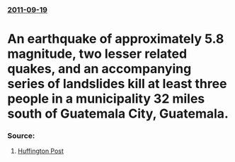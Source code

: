 ### [2011-09-19](/news/2011/09/19/index.md)

# An earthquake of approximately 5.8 magnitude, two lesser related quakes, and an accompanying series of landslides kill at least three people in a municipality 32 miles south of Guatemala City, Guatemala. 




### Source:

1. [Huffington Post](http://www.huffingtonpost.com/2011/09/19/guatemala-earthquake-2011_n_970387.html)
